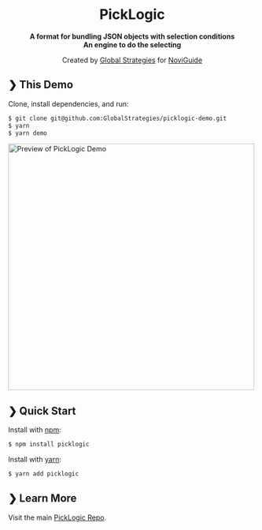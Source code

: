 <h1 align="center">PickLogic</h1>

<p align="center">
    <b>A format for bundling JSON objects with selection conditions</br>An engine to do the selecting</b>
<br>
</p>
<p align="center">
    Created by <a href='https://www.globalstrategies.org'>Global Strategies</a> for <a href='https://www.noviguide.com'>NoviGuide</a>
<br>
</p>

## ❯ This Demo
Clone, install dependencies, and run:

```sh
$ git clone git@github.com:GlobalStrategies/picklogic-demo.git
$ yarn
$ yarn demo
```
<img src="https://i.imgur.com/sIJW28X.png" alt="Preview of PickLogic Demo" width="500"/>

## ❯ Quick Start
Install with [npm](https://www.npmjs.com/):

```sh
$ npm install picklogic
```
Install with [yarn](https://yarnpkg.com/en/):
```sh
$ yarn add picklogic
```

## ❯ Learn More
Visit the main [PickLogic Repo](https://github.com/GlobalStrategies/picklogic).
